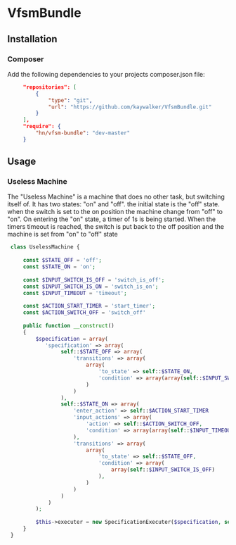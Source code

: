 VfsmBundle
==========

## Installation

### Composer
 
Add the following dependencies to your projects composer.json file:

```json
     "repositories": [
         {
             "type": "git",
             "url": "https://github.com/kaywalker/VfsmBundle.git"
         }
     ],
     "require": {
         "hn/vfsm-bundle": "dev-master"
     }
```

## Usage

### Useless Machine

The "Useless Machine" is a machine that does no other task, but switching itself of.
It has two states: "on" and "off". the initial state is the "off" state. when the switch is set to the on position the machine change from "off" to "on".
On entering the "on" state, a timer of 1s is being started. When the timers timeout is reached, the switch is put back to the off position and the machine is set from "on" to "off" state

```php
 class UselessMachine {
 
     const $STATE_OFF = 'off';
     const $STATE_ON = 'on';
  
     const $INPUT_SWITCH_IS_OFF = 'switch_is_off';
     const $INPUT_SWITCH_IS_ON = 'switch_is_on';
     const $INPUT_TIMEOUT = 'timeout';
   
     const $ACTION_START_TIMER = 'start_timer';
     const $ACTION_SWITCH_OFF = 'switch_off'
     
     public function __construct() 
     {
         $specification = array(
            'specification' => array(
                 self::$STATE_OFF => array(
                     'transitions' => array(
                         array(
                             'to_state' => self::$STATE_ON,
                             'condition' => array(array(self::$INPUT_SWITCH_IS_ON)),
                         )
                     )
                 ),
                 self::$STATE_ON => array(
                     'enter_action' => self::$ACTION_START_TIMER
                     'input_actions' => array(
                         'action' => self::$ACTION_SWITCH_OFF,
                         'condition' => array(array(self::$INPUT_TIMEOUT))
                     ),
                     'transitions' => array(
                         array(
                             'to_state' => self::$STATE_OFF,
                             'condition' => array(
                                 array(self::$INPUT_SWITCH_IS_OFF)
                             ),
                         )
                     )
                 )
             )
         );
         
         $this->executer = new SpecificationExecuter($specification, self::$STATE_OFF);
     }
 }
